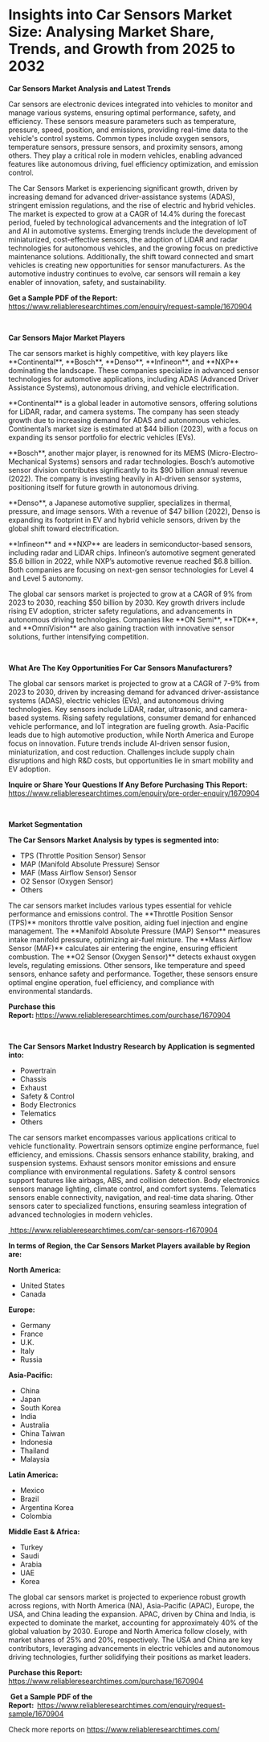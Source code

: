 <p><h1>Insights into Car Sensors Market Size: Analysing Market Share, Trends, and Growth from 2025 to 2032</h1></p><p><strong>Car Sensors Market Analysis and Latest Trends</strong></p>
<p><p>Car sensors are electronic devices integrated into vehicles to monitor and manage various systems, ensuring optimal performance, safety, and efficiency. These sensors measure parameters such as temperature, pressure, speed, position, and emissions, providing real-time data to the vehicle's control systems. Common types include oxygen sensors, temperature sensors, pressure sensors, and proximity sensors, among others. They play a critical role in modern vehicles, enabling advanced features like autonomous driving, fuel efficiency optimization, and emission control.</p><p>The Car Sensors Market is experiencing significant growth, driven by increasing demand for advanced driver-assistance systems (ADAS), stringent emission regulations, and the rise of electric and hybrid vehicles. The market is expected to grow at a CAGR of 14.4% during the forecast period, fueled by technological advancements and the integration of IoT and AI in automotive systems. Emerging trends include the development of miniaturized, cost-effective sensors, the adoption of LiDAR and radar technologies for autonomous vehicles, and the growing focus on predictive maintenance solutions. Additionally, the shift toward connected and smart vehicles is creating new opportunities for sensor manufacturers. As the automotive industry continues to evolve, car sensors will remain a key enabler of innovation, safety, and sustainability.</p></p>
<p><strong>Get a Sample PDF of the Report:&nbsp;</strong> <a href="https://www.reliableresearchtimes.com/enquiry/request-sample/1670904?utm_campaign=2006&utm_medium=2&utm_source=Github&utm_content=ia&utm_term=22012025&utm_id=car-sensors">https://www.reliableresearchtimes.com/enquiry/request-sample/1670904</a></p>
<p>&nbsp;</p>
<p><strong>Car Sensors Major Market Players</strong></p>
<p><p>The car sensors market is highly competitive, with key players like **Continental**, **Bosch**, **Denso**, **Infineon**, and **NXP** dominating the landscape. These companies specialize in advanced sensor technologies for automotive applications, including ADAS (Advanced Driver Assistance Systems), autonomous driving, and vehicle electrification.</p><p>**Continental** is a global leader in automotive sensors, offering solutions for LiDAR, radar, and camera systems. The company has seen steady growth due to increasing demand for ADAS and autonomous vehicles. Continental’s market size is estimated at $44 billion (2023), with a focus on expanding its sensor portfolio for electric vehicles (EVs).</p><p>**Bosch**, another major player, is renowned for its MEMS (Micro-Electro-Mechanical Systems) sensors and radar technologies. Bosch’s automotive sensor division contributes significantly to its $90 billion annual revenue (2022). The company is investing heavily in AI-driven sensor systems, positioning itself for future growth in autonomous driving.</p><p>**Denso**, a Japanese automotive supplier, specializes in thermal, pressure, and image sensors. With a revenue of $47 billion (2022), Denso is expanding its footprint in EV and hybrid vehicle sensors, driven by the global shift toward electrification.</p><p>**Infineon** and **NXP** are leaders in semiconductor-based sensors, including radar and LiDAR chips. Infineon’s automotive segment generated $5.6 billion in 2022, while NXP’s automotive revenue reached $6.8 billion. Both companies are focusing on next-gen sensor technologies for Level 4 and Level 5 autonomy.</p><p>The global car sensors market is projected to grow at a CAGR of 9% from 2023 to 2030, reaching $50 billion by 2030. Key growth drivers include rising EV adoption, stricter safety regulations, and advancements in autonomous driving technologies. Companies like **ON Semi**, **TDK**, and **OmniVision** are also gaining traction with innovative sensor solutions, further intensifying competition.</p></p>
<p>&nbsp;</p>
<p><strong>What Are The Key Opportunities For Car Sensors Manufacturers?</strong></p>
<p><p>The global car sensors market is projected to grow at a CAGR of 7-9% from 2023 to 2030, driven by increasing demand for advanced driver-assistance systems (ADAS), electric vehicles (EVs), and autonomous driving technologies. Key sensors include LiDAR, radar, ultrasonic, and camera-based systems. Rising safety regulations, consumer demand for enhanced vehicle performance, and IoT integration are fueling growth. Asia-Pacific leads due to high automotive production, while North America and Europe focus on innovation. Future trends include AI-driven sensor fusion, miniaturization, and cost reduction. Challenges include supply chain disruptions and high R&D costs, but opportunities lie in smart mobility and EV adoption.</p></p>
<p><strong>Inquire or Share Your Questions If Any Before Purchasing This Report:</strong> <a href="https://www.reliableresearchtimes.com/enquiry/pre-order-enquiry/1670904?utm_campaign=2006&utm_medium=2&utm_source=Github&utm_content=ia&utm_term=22012025&utm_id=car-sensors">https://www.reliableresearchtimes.com/enquiry/pre-order-enquiry/1670904</a></p>
<p>&nbsp;</p>
<p><strong>Market Segmentation</strong></p>
<p><strong>The Car Sensors Market Analysis by types is segmented into:</strong></p>
<p><ul><li>TPS (Throttle Position Sensor) Sensor</li><li>MAP (Manifold Absolute Pressure) Sensor</li><li>MAF (Mass Airflow Sensor) Sensor</li><li>O2 Sensor (Oxygen Sensor)</li><li>Others</li></ul></p>
<p><p>The car sensors market includes various types essential for vehicle performance and emissions control. The **Throttle Position Sensor (TPS)** monitors throttle valve position, aiding fuel injection and engine management. The **Manifold Absolute Pressure (MAP) Sensor** measures intake manifold pressure, optimizing air-fuel mixture. The **Mass Airflow Sensor (MAF)** calculates air entering the engine, ensuring efficient combustion. The **O2 Sensor (Oxygen Sensor)** detects exhaust oxygen levels, regulating emissions. Other sensors, like temperature and speed sensors, enhance safety and performance. Together, these sensors ensure optimal engine operation, fuel efficiency, and compliance with environmental standards.</p></p>
<p><strong>Purchase this Report:&nbsp;</strong><a href="https://www.reliableresearchtimes.com/purchase/1670904?utm_campaign=2006&utm_medium=2&utm_source=Github&utm_content=ia&utm_term=22012025&utm_id=car-sensors">https://www.reliableresearchtimes.com/purchase/1670904</a></p>
<p>&nbsp;</p>
<p><strong>The Car Sensors Market Industry Research by Application is segmented into:</strong></p>
<p><ul><li>Powertrain</li><li>Chassis</li><li>Exhaust</li><li>Safety & Control</li><li>Body Electronics</li><li>Telematics</li><li>Others</li></ul></p>
<p><p>The car sensors market encompasses various applications critical to vehicle functionality. Powertrain sensors optimize engine performance, fuel efficiency, and emissions. Chassis sensors enhance stability, braking, and suspension systems. Exhaust sensors monitor emissions and ensure compliance with environmental regulations. Safety & control sensors support features like airbags, ABS, and collision detection. Body electronics sensors manage lighting, climate control, and comfort systems. Telematics sensors enable connectivity, navigation, and real-time data sharing. Other sensors cater to specialized functions, ensuring seamless integration of advanced technologies in modern vehicles.</p></p>
<p><a href="https://www.reliableresearchtimes.com/car-sensors-r1670904?utm_campaign=2006&utm_medium=2&utm_source=Github&utm_content=ia&utm_term=22012025&utm_id=car-sensors">&nbsp;https://www.reliableresearchtimes.com/car-sensors-r1670904</a></p>
<p><strong>In terms of Region, the Car Sensors Market Players available by Region are:</strong></p>
<p>
    <p> <strong> North America: </strong>
        <ul>
            <li>United States</li>
            <li>Canada</li>
        </ul>
        </p> 
    <p> <strong> Europe: </strong>
        <ul>
            <li>Germany</li>
            <li>France</li>
            <li>U.K.</li>
            <li>Italy</li>
            <li>Russia</li>
        </ul>
        </p> 
    <p> <strong> Asia-Pacific: </strong>
        <ul>
            <li>China</li>
            <li>Japan</li>
            <li>South Korea</li>
            <li>India</li>
            <li>Australia</li>
            <li>China Taiwan</li>
            <li>Indonesia</li>
            <li>Thailand</li>
            <li>Malaysia</li>
        </ul>
        </p> 
    <p> <strong> Latin America: </strong>
        <ul>
            <li>Mexico</li>
            <li>Brazil</li>
            <li>Argentina Korea</li>
            <li>Colombia</li>
        </ul>
        </p> 
    <p> <strong> Middle East & Africa: </strong>
        <ul>
            <li>Turkey</li>
            <li>Saudi</li>
            <li>Arabia</li>
            <li>UAE</li>
            <li>Korea</li>
        </ul>
    </p>
    </p>
<p><p>The global car sensors market is projected to experience robust growth across regions, with North America (NA), Asia-Pacific (APAC), Europe, the USA, and China leading the expansion. APAC, driven by China and India, is expected to dominate the market, accounting for approximately 40% of the global valuation by 2030. Europe and North America follow closely, with market shares of 25% and 20%, respectively. The USA and China are key contributors, leveraging advancements in electric vehicles and autonomous driving technologies, further solidifying their positions as market leaders.</p></p>
<p><strong>Purchase this Report: </strong><a href="https://www.reliableresearchtimes.com/purchase/1670904?utm_campaign=2006&utm_medium=2&utm_source=Github&utm_content=ia&utm_term=22012025&utm_id=car-sensors">https://www.reliableresearchtimes.com/purchase/1670904</a></p>
<p>&nbsp;<strong>Get a Sample PDF of the Report:&nbsp;&nbsp;</strong><a href="https://www.reliableresearchtimes.com/enquiry/request-sample/1670904?utm_campaign=2006&utm_medium=2&utm_source=Github&utm_content=ia&utm_term=22012025&utm_id=car-sensors">https://www.reliableresearchtimes.com/enquiry/request-sample/1670904</a></p>
<p><strong></strong></p>
<p>Check more reports on <a href="https://www.reliableresearchtimes.com/?utm_campaign=2006&utm_medium=2&utm_source=Github&utm_content=ia&utm_term=22012025&utm_id=car-sensors">https://www.reliableresearchtimes.com/</a></p>